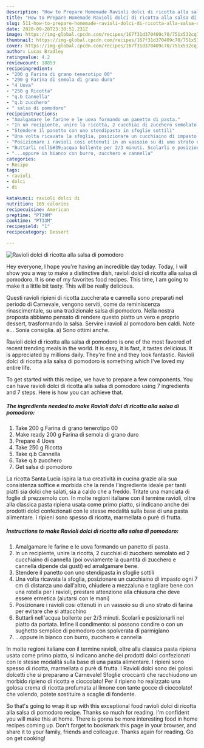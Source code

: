 ```yaml
---
description: "How to Prepare Homemade Ravioli dolci di ricotta alla salsa di pomodoro"
title: "How to Prepare Homemade Ravioli dolci di ricotta alla salsa di pomodoro"
slug: 511-how-to-prepare-homemade-ravioli-dolci-di-ricotta-alla-salsa-di-pomodoro
date: 2020-09-28T23:30:51.231Z
image: https://img-global.cpcdn.com/recipes/167f31d370409c70/751x532cq70/ravioli-dolci-di-ricotta-alla-salsa-di-pomodoro-recipe-main-photo.jpg
thumbnail: https://img-global.cpcdn.com/recipes/167f31d370409c70/751x532cq70/ravioli-dolci-di-ricotta-alla-salsa-di-pomodoro-recipe-main-photo.jpg
cover: https://img-global.cpcdn.com/recipes/167f31d370409c70/751x532cq70/ravioli-dolci-di-ricotta-alla-salsa-di-pomodoro-recipe-main-photo.jpg
author: Lucas Bradley
ratingvalue: 4.2
reviewcount: 18853
recipeingredient:
- "200 g Farina di grano tenerotipo 00"
- "200 g Farina di semola di grano duro"
- "4 Uova"
- "250 g Ricotta"
- "q.b Cannella"
- "q.b zucchero"
- " salsa di pomodoro"
recipeinstructions:
- "Amalgamare le farine e le uova formando un panetto di pasta."
- "In un recipiente, unire la ricotta, 2 cucchiai di zucchero semolato ed 2 cucchiaino di cannella (poi ovviamente la quantità di zucchero e cannella dipende dai gusti) ed amalgamare bene."
- "Stendere il panetto con uno stendipasta in sfoglie sottili"
- "Una volta ricavata la sfoglia, posizionare un cucchiaino di impasto ogni 7 cm di distanza uno dall&#39;altro, chiudere a mezzaluna e tagliare bene con una rotella per i ravioli, prestare attenzione alla chiusura che deve essere ermetica (aiutarsi con le mani)"
- "Posizionare i ravioli cosi ottenuti in un vassoio su di uno strato di farina per evitare che si attacchino"
- "Buttarli nell&#39;acqua bollente per 2/3 minuti. Scolarli e posizionarli nel piatto da portata. Infine il condimento: si possono condire o con un sughetto semplice di pomodoro con spolverata di parmigiano"
- "...oppure in bianco con burro, zucchero e cannella"
categories:
- Recipe
tags:
- ravioli
- dolci
- di

katakunci: ravioli dolci di 
nutrition: 165 calories
recipecuisine: American
preptime: "PT39M"
cooktime: "PT33M"
recipeyield: "1"
recipecategory: Dessert

---
```



![Ravioli dolci di ricotta alla salsa di pomodoro](https://img-global.cpcdn.com/recipes/167f31d370409c70/751x532cq70/ravioli-dolci-di-ricotta-alla-salsa-di-pomodoro-recipe-main-photo.jpg)

Hey everyone, I hope you're having an incredible day today. Today, I will show you a way to make a distinctive dish, ravioli dolci di ricotta alla salsa di pomodoro. It is one of my favorites food recipes. This time, I am going to make it a little bit tasty. This will be really delicious.

Questi ravioli ripieni di ricotta zuccherata e cannella sono preparati nel periodo di Carnevale, vengono serviti, come da reminiscenza rinascimentale, su una tradizionale salsa di pomodoro. Nella nostra proposta abbiamo pensato di rendere questo piatto un vero e proprio dessert, trasformando la salsa. Servire i ravioli al pomodoro ben caldi. Note e… Sonia consiglia. a) Sono ottimi anche.

Ravioli dolci di ricotta alla salsa di pomodoro is one of the most favored of recent trending meals in the world. It is easy, it is fast, it tastes delicious. It is appreciated by millions daily. They're fine and they look fantastic. Ravioli dolci di ricotta alla salsa di pomodoro is something which I've loved my entire life.


To get started with this recipe, we have to prepare a few components. You can have ravioli dolci di ricotta alla salsa di pomodoro using 7 ingredients and 7 steps. Here is how you can achieve that.

<!--inarticleads1-->

##### The ingredients needed to make Ravioli dolci di ricotta alla salsa di pomodoro:

1. Take 200 g Farina di grano tenerotipo 00
1. Make ready 200 g Farina di semola di grano duro
1. Prepare 4 Uova
1. Take 250 g Ricotta
1. Take q.b Cannella
1. Take q.b zucchero
1. Get  salsa di pomodoro


La ricotta Santa Lucia ispira la tua creatività in cucina grazie alla sua consistenza soffice e morbida che la rende l&#39;ingrediente ideale per tanti piatti sia dolci che salati, sia a caldo che a freddo. Tritate una manciata di foglie di prezzemolo con. In molte regioni italiane con il termine ravioli, oltre alla classica pasta ripiena usata come primo piatto, si indicano anche dei prodotti dolci confezionati con le stesse modalità sulla base di una pasta alimentare. I ripieni sono spesso di ricotta, marmellata o purè di frutta. 

<!--inarticleads2-->

##### Instructions to make Ravioli dolci di ricotta alla salsa di pomodoro:

1. Amalgamare le farine e le uova formando un panetto di pasta.
1. In un recipiente, unire la ricotta, 2 cucchiai di zucchero semolato ed 2 cucchiaino di cannella (poi ovviamente la quantità di zucchero e cannella dipende dai gusti) ed amalgamare bene.
1. Stendere il panetto con uno stendipasta in sfoglie sottili
1. Una volta ricavata la sfoglia, posizionare un cucchiaino di impasto ogni 7 cm di distanza uno dall&#39;altro, chiudere a mezzaluna e tagliare bene con una rotella per i ravioli, prestare attenzione alla chiusura che deve essere ermetica (aiutarsi con le mani)
1. Posizionare i ravioli cosi ottenuti in un vassoio su di uno strato di farina per evitare che si attacchino
1. Buttarli nell&#39;acqua bollente per 2/3 minuti. Scolarli e posizionarli nel piatto da portata. Infine il condimento: si possono condire o con un sughetto semplice di pomodoro con spolverata di parmigiano
1. ...oppure in bianco con burro, zucchero e cannella


In molte regioni italiane con il termine ravioli, oltre alla classica pasta ripiena usata come primo piatto, si indicano anche dei prodotti dolci confezionati con le stesse modalità sulla base di una pasta alimentare. I ripieni sono spesso di ricotta, marmellata o purè di frutta. I Ravioli dolci sono dei golosi dolcetti che si preparano a Carnevale! Sfoglie croccanti che racchiudono un morbido ripieno di ricotta e cioccolato! Per il ripieno ho realizzato una golosa crema di ricotta profumata al limone con tante gocce di cioccolato! che volendo, potete sostituire a scaglie di fondente. 

So that's going to wrap it up with this exceptional food ravioli dolci di ricotta alla salsa di pomodoro recipe. Thanks so much for reading. I'm confident you will make this at home. There is gonna be more interesting food in home recipes coming up. Don't forget to bookmark this page in your browser, and share it to your family, friends and colleague. Thanks again for reading. Go on get cooking!
